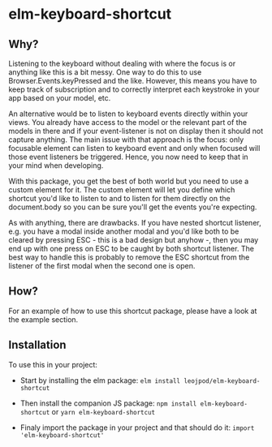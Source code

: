 # elm-keyboard-shortcut

## Why?

Listening to the keyboard without dealing with where the focus is or anything like this is a bit messy.
One way to do this to use Browser.Events.keyPressed and the like.
However, this means you have to keep track of subscription and to correctly interpret each keystroke in your app based on your model, etc.

An alternative would be to listen to keyboard events directly within your views. You already have access to the model or the relevant part of the models in there and if your event-listener is not on display then it should not capture anything.
The main issue with that approach is the focus: only focusable element can listen to keyboard event and only when focused will those event listeners be triggered.
Hence, you now need to keep that in your mind when developing.

With this package, you get the best of both world but you need to use a custom element for it.
The custom element will let you define which shortcut you'd like to listen to and to listen for them directly on the document.body so you can be sure you'll get the events you're expecting.

As with anything, there are drawbacks.
If you have nested shortcut listener, e.g. you have a modal inside another modal and you'd like both to be cleared by pressing ESC - this is a bad design but anyhow -, then you may end up with one press on ESC to be caught by both shortcut listener.
The best way to handle this is probably to remove the ESC shortcut from the listener of the first modal when the second one is open.


## How?

For an example of how to use this shortcut package, please have a look at the example section.

## Installation

To use this in your project:

- Start by installing the elm package: `elm install leojpod/elm-keyboard-shortcut`

- Then install the companion JS package: `npm install elm-keyboard-shortcut` or `yarn elm-keyboard-shortcut`

- Finaly import the package in your project and that should do it: `import 'elm-keyboard-shortcut'`

